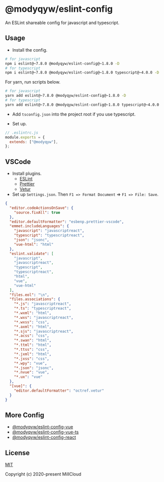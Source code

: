 # @modyqyw/eslint-config

An ESLint shareable config for javascript and typescript.

## Usage

- Install the config.

```sh
# for javascript
npm i eslint@~7.8.0 @modyqyw/eslint-config@~1.8.0 -D
# for typescript
npm i eslint@~7.8.0 @modyqyw/eslint-config@~1.8.0 typescript@~4.0.0 -D
```

For yarn, run scripts below.

```sh
# for javascript
yarn add eslint@~7.8.0 @modyqyw/eslint-config@~1.8.0 -D
# for typescript
yarn add eslint@~7.8.0 @modyqyw/eslint-config@~1.8.0 typescript@~4.0.0 -D
```

- Add `tsconfig.json` into the project root if you use typescript.

- Set up.

```js
// .eslintrc.js
module.exports = {
  extends: ["@modyqyw"],
};
```

## VSCode

- Install plugins.
  - [ESLint](https://marketplace.visualstudio.com/items?itemName=dbaeumer.vscode-eslint)
  - [Prettier](https://marketplace.visualstudio.com/items?itemName=esbenp.prettier-vscode)
  - [Vetur](https://marketplace.visualstudio.com/items?itemName=octref.vetur)
- Set up `Settings.json`. Then `F1 => Format Document` => `F1 => File: Save`.

```json
{
  "editor.codeActionsOnSave": {
    "source.fixAll": true
  },
  "editor.defaultFormatter": "esbenp.prettier-vscode",
  "emmet.includeLanguages": {
    "javascript": "javascriptreact",
    "typescript": "typescriptreact",
    "json": "jsonc",
    "vue-html": "html"
  },
  "eslint.validate": [
    "javascript",
    "javascriptreact",
    "typescript",
    "typescriptreact",
    "html",
    "vue",
    "vue-html"
  ],
  "files.eol": "\n",
  "files.associations": {
    "*.js": "javascriptreact",
    "*.ts": "typescriptreact",
    "*.wxml": "html",
    "*.wxs": "javascriptreact",
    "*.wxss": "css",
    "*.axml": "html",
    "*.sjs": "javascriptreact",
    "*.acss": "css",
    "*.swan": "html",
    "*.ttml": "html",
    "*.ttss": "css",
    "*.jxml": "html",
    "*.jxss": "css",
    "*.wpy": "vue",
    "*.json": "jsonc",
    "*.nvue": "vue",
    "*.ux": "vue"
  },
  "[vue]": {
    "editor.defaultFormatter": "octref.vetur"
  }
}
```

## More Config

- [@modyqyw/eslint-config-vue](https://github.com/MillCloud/eslint-config-vue)
- [@modyqyw/eslint-config-vue-ts](https://github.com/MillCloud/eslint-config-vue-ts)
- [@modyqyw/eslint-config-react](https://github.com/MillCloud/eslint-config-react)

## License

[MIT](./LICENSE)

Copyright (c) 2020-present MillCloud
